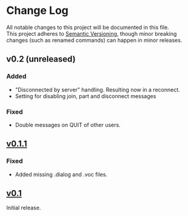 # Change Log

All notable changes to this project will be documented in this file.  
This project adheres to [Semantic Versioning](http://semver.org/), though minor
breaking changes (such as renamed commands) can happen in minor releases.

<!--
tags:
`Added` for new features.
`Changed` for changes in existing functionality.
`Major Changes` for changes in existing functionality which break backward compatibility.
`Deprecated` for once-stable features removed in upcoming releases.
`Removed` for deprecated features removed in this release.
`Fixed` for any bug fixes.
`Security` to invite users to upgrade in case of vulnerabilities.
-->

## v0.2 (unreleased)
### Added
* "Disconnected by server" handling. Resulting now in a reconnect.
* Setting for disabling join, part and disconnect messages
### Fixed
* Double messages on QUIT of other users.

## [v0.1.1](https://github.com/merspieler/irc-skill/releases/tag/v0.1.1)
### Fixed
* Added missing .dialog and .voc files.

## [v0.1](https://github.com/merspieler/irc-skill/releases/tag/v0.1)
Initial release.
